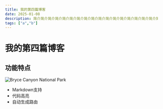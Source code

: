 ```yaml
---
title: 我的第四篇博客
date: 2025-01-08
description: 简介简介简介简介简介简介简介简介简介简介简介简介简介简介简介简介简介简介简介简介简介简介简介简介简介简介简介简介简介简介简介简介简介简介简介简介简介简介简介简介简介简介简介简介简介简介简介简介简介简介简介简介
tags: ["a","b"]
---
```


# 我的第四篇博客
## 功能特点

![Bryce Canyon National Park](/blogs/4-post/bryce-canyon.jpg)

- Markdown支持
- 代码高亮
- 自动生成路由
